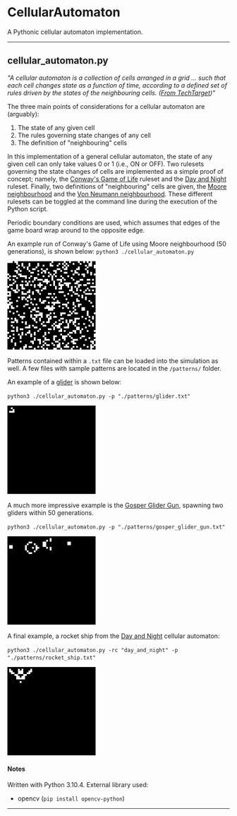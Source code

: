 # CellularAutomaton
A Pythonic cellular automaton implementation.

---
## cellular_automaton.py
_"A cellular automaton is a collection of cells arranged in a grid ... such that each cell changes state as a function of time, according to a defined set of rules driven by the states of the neighbouring cells. ([From TechTarget](https://www.techtarget.com/searchenterprisedesktop/definition/cellular-automaton))"_

The three main points of considerations for a cellular automaton are (arguably):
1. The state of any given cell
2. The rules governing state changes of any cell
3. The definition of "neighbouring" cells

In this implementation of a general cellular automaton, the state of any given cell can only take values 0 or 1 (i.e., ON or OFF). Two rulesets governing the state changes of cells are implemented as a simple proof of concept; namely, the [Conway's Game of Life](https://en.wikipedia.org/wiki/Conway's_Game_of_Life) ruleset and the [Day and Night](https://en.wikipedia.org/wiki/Day_and_Night_(cellular_automaton)) ruleset. Finally, two definitions of "neighbouring" cells are given, the [Moore neighbourhood](https://en.wikipedia.org/wiki/Moore_neighborhood) and the [Von Neumann neighbourhood](https://en.wikipedia.org/wiki/Von_Neumann_neighborhood). These different rulesets can be toggled at the command line during the execution of the Python script.

Periodic boundary conditions are used, which assumes that edges of the game board wrap around to the opposite edge.

An example run of Conway's Game of Life using Moore neighbourhood (50 generations), is shown below:
`python3 ./cellular_automaton.py`

![](https://github.com/AaronYong179-FunProjects/CellularAutomaton/blob/main/img/GoLDemo.gif)

Patterns contained within a `.txt` file can be loaded into the simulation as well. A few files with sample patterns are located in the `/patterns/` folder.

An example of a [glider](https://en.wikipedia.org/wiki/Glider_(Conway%27s_Life)) is shown below:

`python3 ./cellular_automaton.py -p "./patterns/glider.txt"`

![](https://github.com/AaronYong179-FunProjects/CellularAutomaton/blob/main/img/gliderDemo.gif)

A much more impressive example is the [Gosper Glider Gun](https://conwaylife.com/wiki/Gosper_glider_gun), spawning two gliders within 50 generations.

`python3 ./cellular_automaton.py -p "./patterns/gosper_glider_gun.txt"`

![](https://github.com/AaronYong179-FunProjects/CellularAutomaton/blob/main/img/gggDemo.gif)

A final example, a rocket ship from the [Day and Night](https://en.wikipedia.org/wiki/Day_and_Night_(cellular_automaton)) cellular automaton:

`python3 ./cellular_automaton.py -rc "day_and_night" -p "./patterns/rocket_ship.txt"`

![](https://github.com/AaronYong179-FunProjects/CellularAutomaton/blob/main/img/rocketDemo.gif)

#### Notes
Written with Python 3.10.4.
External library used:
- opencv (`pip install opencv-python`)

---
